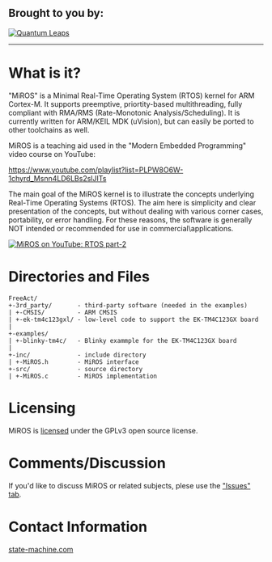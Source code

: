 ## Brought to you by:
[![Quantum Leaps](https://www.state-machine.com/attachments/logo_ql_400.png)](https://www.state-machine.co)

---------------------------------------------------------------------
# What is it?
"MiROS" is a Minimal Real-Time Operating System (RTOS) kernel for ARM Cortex-M.
It supports preemptive, priortity-based multithreading, fully compliant with
RMA/RMS (Rate-Monotonic Analysis/Scheduling). It is currently written for
ARM/KEIL MDK (uVision), but can easily be ported to other toolchains as well.

MiROS is a teaching aid used in the "Modern Embedded Programming" video course
on YouTube:

https://www.youtube.com/playlist?list=PLPW8O6W-1chyrd_Msnn4LD6LBs2slJITs

The main goal of the MiROS kernel is to illustrate the concepts underlying
Real-Time Operating Systems (RTOS). The aim here  is simplicity and clear
presentation of the concepts, but without dealing with various corner cases,
portability, or error handling. For these reasons, the software is generally
NOT intended or recommended for use in commercial\applications.

[![MiROS on YouTube: RTOS part-2](img/MiROS.jpg)](https://youtu.be/PKml9ki3178)


# Directories and Files
```
FreeAct/
+-3rd_party/       - third-party software (needed in the examples)
| +-CMSIS/         - ARM CMSIS
| +-ek-tm4c123gxl/ - low-level code to support the EK-TM4C123GX board
|
+-examples/
| +-blinky-tm4c/   - Blinky exammple for the EK-TM4C123GX board
|
+-inc/             - include directory
| +-MiROS.h        - MiROS interface
+-src/             - source directory
| +-MiROS.c        - MiROS implementation
```


# Licensing
MiROS is [licensed](LICENSE.txt) under the GPLv3 open source license.


# Comments/Discussion
If you'd like to discuss MiROS or related subjects, plese use the ["Issues" tab](https://github.com/QuantumLeaps/MiROS/issues).


# Contact Information
[state-machine.com](https://www.state-machine.com)
